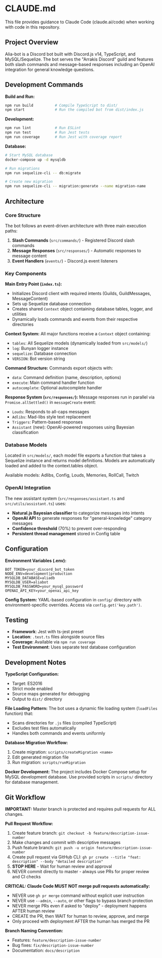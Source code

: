 # CLAUDE.md

This file provides guidance to Claude Code (claude.ai/code) when working with code in this repository.

## Project Overview

Alia-bot is a Discord bot built with Discord.js v14, TypeScript, and MySQL/Sequelize. The bot serves the "Arrakis Discord" guild and features both slash commands and message-based responses including an OpenAI integration for general knowledge questions.

## Development Commands

**Build and Run:**
```bash
npm run build          # Compile TypeScript to dist/
npm start              # Run the compiled bot from dist/index.js
```

**Development:**
```bash
npm run lint           # Run ESLint
npm run test           # Run Jest tests
npm run coverage       # Run Jest with coverage report
```

**Database:**
```bash
# Start MySQL database
docker-compose up -d mysqldb

# Run migrations
npm run sequelize-cli -- db:migrate

# Create new migration
npm run sequelize-cli -- migration:generate --name migration-name
```

## Architecture

### Core Structure

The bot follows an event-driven architecture with three main execution paths:

1. **Slash Commands** (`src/commands/`) - Registered Discord slash commands
2. **Message Responses** (`src/responses/`) - Automatic responses to message content
3. **Event Handlers** (`events/`) - Discord.js event listeners

### Key Components

**Main Entry Point (`index.ts`):**
- Initializes Discord client with required intents (Guilds, GuildMessages, MessageContent)
- Sets up Sequelize database connection
- Creates shared `Context` object containing database tables, logger, and utilities
- Dynamically loads commands and events from their respective directories

**Context System:**
All major functions receive a `Context` object containing:
- `tables`: All Sequelize models (dynamically loaded from `src/models/`)
- `log`: Bunyan logger instance
- `sequelize`: Database connection
- `VERSION`: Bot version string

**Command Structure:**
Commands export objects with:
- `data`: Command definition (name, description, options)
- `execute`: Main command handler function
- `autocomplete`: Optional autocomplete handler

**Response System (`src/responses/`):**
Message responses run in parallel via `Promise.allSettled()` in `messageCreate` event:
- `Louds`: Responds to all-caps messages
- `Adlibs`: Mad-libs style text replacement
- `Triggers`: Pattern-based responses
- `Assistant` (new): OpenAI-powered responses using Bayesian classification

### Database Models

Located in `src/models/`, each model file exports a function that takes a Sequelize instance and returns model definitions. Models are automatically loaded and added to the context.tables object.

Available models: Adlibs, Config, Louds, Memories, RollCall, Twitch

### OpenAI Integration

The new assistant system (`src/responses/assistant.ts` and `src/utils/assistant.ts`) uses:
- **Natural.js Bayesian classifier** to categorize messages into intents
- **OpenAI API** to generate responses for "general-knowledge" category messages
- **Confidence threshold** (70%) to prevent over-responding
- **Persistent thread management** stored in Config table

## Configuration

**Environment Variables (.env):**
```
BOT_TOKEN=your_discord_bot_token
NODE_ENV=development|production
MYSQLDB_DATABASE=aliadb
MYSQLDB_USER=aliabot
MYSQLDB_PASSWORD=your_mysql_password
OPENAI_API_KEY=your_openai_api_key
```

**Config System:**
YAML-based configuration in `config/` directory with environment-specific overrides. Access via `config.get('key.path')`.

## Testing

- **Framework**: Jest with ts-jest preset
- **Location**: `.test.ts` files alongside source files
- **Coverage**: Available via `npm run coverage`
- **Test Environment**: Uses separate test database configuration

## Development Notes

**TypeScript Configuration:**
- Target: ES2016
- Strict mode enabled
- Source maps generated for debugging
- Output to `dist/` directory

**File Loading Pattern:**
The bot uses a dynamic file loading system (`loadFiles` function) that:
- Scans directories for `.js` files (compiled TypeScript)
- Excludes test files automatically
- Handles both commands and events uniformly

**Database Migration Workflow:**
1. Create migration: `scripts/createMigration <name>`
2. Edit generated migration file
3. Run migration: `scripts/runMigration`

**Docker Development:**
The project includes Docker Compose setup for MySQL development database. Use provided scripts in `scripts/` directory for database management.

## Git Workflow

**IMPORTANT:** Master branch is protected and requires pull requests for ALL changes.

**Pull Request Workflow:**
1. Create feature branch: `git checkout -b feature/description-issue-number`
2. Make changes and commit with descriptive messages
3. Push feature branch: `git push -u origin feature/description-issue-number`  
4. Create pull request via GitHub CLI: `gh pr create --title "feat: description" --body "detailed description"`
5. **STOP HERE** - Wait for human review and approval
6. NEVER commit directly to master - always use PRs for proper review and CI checks

**CRITICAL: Claude Code MUST NOT merge pull requests automatically:**
- NEVER use `gh pr merge` command without explicit user instruction
- NEVER use `--admin`, `--auto`, or other flags to bypass branch protection
- NEVER merge PRs even if asked to "deploy" - deployment happens AFTER human review
- CREATE the PR, then WAIT for human to review, approve, and merge
- Only proceed with deployment AFTER the human has merged the PR

**Branch Naming Convention:**
- Features: `feature/description-issue-number`
- Bug fixes: `fix/description-issue-number`
- Documentation: `docs/description`